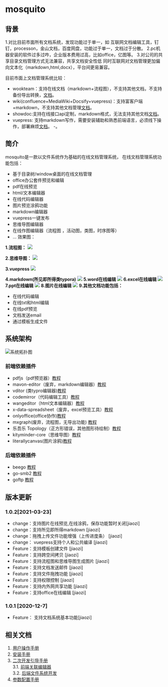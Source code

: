 # mosquito
## 背景
 1.对比目前市面所有文档系统，发现功能过于单一，如 互联网文档编辑工具，钉钉，processon，金山文档，百度网盘，功能过于单一，文档过于分散。
 2.pc机器安装的软件过多过咋，企业版本费用过高，比如office，亿图等。
 3.对公司的共享目录文档管理方式无法兼容，共享文档安全性低
 同时互联网对文档管理更加偏向文本化（markdown,html,docx），平台间更易兼容。
 
 
目前市面上文档管理系统比较：
 - wookteam：支持在线文档（markdown+流程图），不支持其他文档，不支持备份导出转换，[文档](https://gitee.com/aipaw/wookteam)。
 - wiki(confluence+MediaWiki+Docsify+vuepress)：支持富客户端+markdown，不支持其他文档管理[文档](https://www.jianshu.com/p/f79236289793)。
 - showdoc:支持在线接口api定制，markdown格式，无法支持其他文档[文档](https://www.showdoc.com.cn/demo?page_id=7)。
 - vuepress: 支持markdown写作，需要安装辅助和熟悉前端语言，必须线下操作，部署麻烦[文档](https://www.vuepress.cn/guide/getting-started.html)。
 -。



## 简介
mosquito是一款以文件系统作为基础的在线文档管理系统，
在线文档管理系统功能包括：
- 基于目录树/window桌面的在线文档管理
- office办公套件预览和编辑
- pdf在线预览
- html/文本编辑器
- 在线代码编辑器
- 图片预览涂鸦功能
- markdown编辑器
- vuepress一键发布
- 思维导图编辑器
- 在线作图编辑器（流程图 ，活动图，类图，时序图等）
- ...
效果图：

<b>1.流程图：</b>
![](doc/images/flow.png)

<b>2.思维导图：</b>
![](doc/images/nao.png)

<b>3.vuepress</b>
![](doc/images/vuepress.png)

<b>4.markdown(所见即所得类typora)</b>
![](doc/images/markdown.png)
<b>5.word在线编辑</b>
![](doc/images/word.png)
<b>6.excel在线编辑</b>
![](doc/images/excel.png)
<b>7.ppt在线编辑</b>
![](doc/images/ppt.png)
<b>8.图片在线编辑</b>
![](doc/images/image.png)
<b>9.其他文档功能包括：</b>
- 在线代码编辑
- 在线txt和html编辑
- 在线pdf预览
- 文档发送email
- 通过模板生成文件

 ## 系统架构
 ![系统拓扑图](doc/images/topology.png)
 ### 前端依赖插件
 - pdfjs（pdf预览器）[教程](http://mozilla.github.io/pdf.js/)
 - mavon-editor（废弃，markdown编辑器）[教程](https://github.com/hinesboy/mavonEditor)
 - vditor (类typro编辑器)[教程](https://github.com/Vanessa219/vditor)
 - codemirror（代码编辑工具）[教程](https://github.com/surmon-china/vue-codemirror)
 - wangeditor（html文本编辑器）[教程](http://www.wangeditor.com/)
 - x-data-spreadsheet（废弃，excel预览工具）[教程](https://github.com/myliang/x-spreadsheet)
 - onlyoffice(office协作)[教程](https://api.onlyoffice.com/)
 - mxgraph(废弃，流程图，无导出功能) [教程](https://jgraph.github.io/mxgraph/javascript/examples/grapheditor/www/index.html)
 - 乐吾乐 Topology（正方形错误，其他图形待绘制）[教程](https://www.yuque.com/alsmile/topology/make-shape)
 - kityminder-core（思维导图）[教程](https://github.com/fex-team/kityminder-core/wiki/command)
 - literallycanvas(图片涂鸦)[教程](http://literallycanvas.com/)
### 后端依赖插件
 - beego [教程](https://beego.me/docs/intro/)
 - go-smb2 [教程](https://github.com/hirochachacha/go-smb2)
 - goftp [教程](https://github.com/dutchcoders/goftp)
 ## 版本更新
### 1.0.2[2021-03-23]
- change：支持图片在线预览,在线涂鸦，保存功能暂时关闭[jiaozi]
- change：支持所见即所得markdown [jiaozi]
- change：拖拽上传文件功能增强（上传进度条） [jiaozi]
- change： vuepress支持个人和公共编译 [jiaozi]
- Feature：支持模板创建文件 [jiaozi]
- Feature：支持跨空间拷贝 [jiaozi]
- Feature：支持流程图和思维导图生成图片 [jiaozi]
- Feature：支持文档发送邮件 [jiaozi]
- Feature：支持文件拖拽功能 [jiaozi]
- Feature：支持权限控制 [jiaozi]
- Feature：支持内外网共享功能 [jiaozi]
- Feature：支持office在线编辑 [jiaozi]
### 1.0.1 [2020-12-7]
- Feature： 支持文档系统基本功能[jiaozi]
 ## 相关文档
 1. [用户操作手册](doc/user.md)
 2. [安装手册](doc/oper.md)
 3. [二次开发引导手册](doc/dev.md) <br/>
 3.1. [前端关联编辑器](doc/devf.md)<br/>
 3.2. [后端文件系统开发](doc/devb.md)
 4. [参数配置手册](doc/conf.md)
